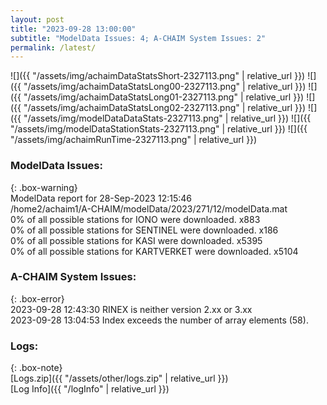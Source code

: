 ```yaml
---
layout: post
title: "2023-09-28 13:00:00"
subtitle: "ModelData Issues: 4; A-CHAIM System Issues: 2"
permalink: /latest/
---
```


![]({{ "/assets/img/achaimDataStatsShort-2327113.png" | relative_url }})
![]({{ "/assets/img/achaimDataStatsLong00-2327113.png" | relative_url }})
![]({{ "/assets/img/achaimDataStatsLong01-2327113.png" | relative_url }})
![]({{ "/assets/img/achaimDataStatsLong02-2327113.png" | relative_url }})
![]({{ "/assets/img/modelDataDataStats-2327113.png" | relative_url }})
![]({{ "/assets/img/modelDataStationStats-2327113.png" | relative_url }})
![]({{ "/assets/img/achaimRunTime-2327113.png" | relative_url }})


### ModelData Issues:  
  
{: .box-warning}  
 ModelData report for 28-Sep-2023 12:15:46   
 /home2/achaim1/A-CHAIM/modelData/2023/271/12/modelData.mat   
 0% of all possible stations for IONO were downloaded. x883   
 0% of all possible stations for SENTINEL were downloaded. x186   
 0% of all possible stations for KASI were downloaded. x5395   
 0% of all possible stations for KARTVERKET were downloaded. x5104   
  
### A-CHAIM System Issues:  
  
{: .box-error}  
2023-09-28 12:43:30 RINEX is neither version 2.xx or 3.xx  
2023-09-28 13:04:53 Index exceeds the number of array elements (58).  

### Logs:  
  
{: .box-note}  
[Logs.zip]({{ "/assets/other/logs.zip" | relative_url }})  
[Log Info]({{ "/logInfo" | relative_url }})  

